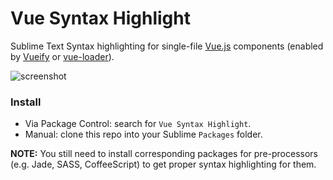 # Vue Syntax Highlight

Sublime Text Syntax highlighting for single-file [Vue.js](http://vuejs.org) components (enabled by [Vueify](https://github.com/vuejs/vueify) or [vue-loader](https://github.com/vuejs/vue-loader)).

![screenshot](http://vuejs.org/images/vueify.png)

### Install

- Via Package Control: search for `Vue Syntax Highlight`.
- Manual: clone this repo into your Sublime `Packages` folder.

**NOTE:** You still need to install corresponding packages for pre-processors (e.g. Jade, SASS, CoffeeScript) to get proper syntax highlighting for them.
